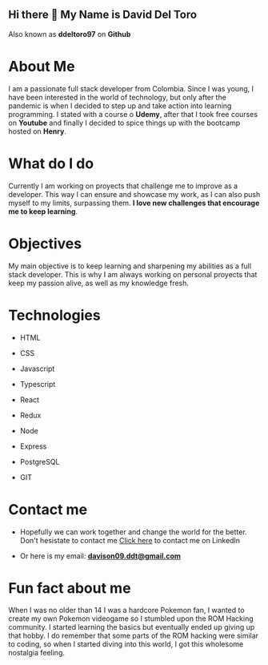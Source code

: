 ## Hi there 👋 My Name is David Del Toro
Also known as **ddeltoro97** on **Github**

# About Me
I am a passionate full stack developer from Colombia.
Since I was young, I have been interested in the world of technology, but only after the pandemic is when I decided to step up and take action into learning programming. I stated with a course o **Udemy**, after that I took free courses on **Youtube** and finally I decided to spice things up with the bootcamp hosted on **Henry**.

# What do I do
Currently I am working on proyects that challenge me to improve as a developer. This way I can ensure and showcase my work, as I can also push myself to my limits, surpassing them. **I love new challenges that encourage me to keep learning**.

# Objectives
My main objective is to keep learning and sharpening my abilities as a full stack developer. This is why I am always working on personal proyects that keep my passion alive, as well as my knowledge fresh. 

# Technologies
- HTML
* CSS
+ Javascript
* Typescript
- React
* Redux
+ Node
- Express
* PostgreSQL
- GIT

# Contact me
* Hopefully we can work together and change the world for the better. Don't hesistate to contact me
[Click here](https://www.linkedin.com/in/david-del-toro-8aa143102/) to contact me on LinkedIn 
- Or here is my email: **davison09.ddt@gmail.com**

# Fun fact about me
When I was no older than 14 I was a hardcore Pokemon fan, I wanted to create my own Pokemon videogame so I stumbled upon the ROM Hacking community. I started learning the basics but eventually ended up giving up that hobby. I do remember that some parts of the ROM hacking were similar to coding, so when I started diving into this world, I got this wholesome nostalgia feeling.

<!--
**Ddeltoro97/ddeltoro97** is a ✨ _special_ ✨ repository because its `README.md` (this file) appears on your GitHub profile.

Here are some ideas to get you started:

- 🔭 I’m currently working on ...
- 🌱 I’m currently learning ...
- 👯 I’m looking to collaborate on ...
- 🤔 I’m looking for help with ...
- 💬 Ask me about ...
- 📫 How to reach me: ...
- 😄 Pronouns: ...
- ⚡ Fun fact: ...
-->
